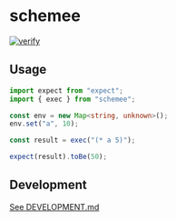 # schemee

[![verify](https://github.com/kyleect/scheme-ts/actions/workflows/ci.yml/badge.svg)](https://github.com/kyleect/scheme-ts/actions/workflows/ci.yml)

## Usage

```typescript
import expect from "expect";
import { exec } from "schemee";

const env = new Map<string, unknown>();
env.set("a", 10);

const result = exec("(* a 5)");

expect(result).toBe(50);
```

## Development

[See DEVELOPMENT.md](DEVELOPMENT.md)
